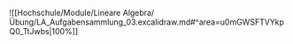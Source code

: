 ![[Hochschule/Module/Lineare Algebra/Übung/LA_Aufgabensammlung_03.excalidraw.md#^area=u0mGWSFTVYkpQ0_TtJwbs|100%]]
